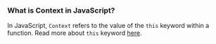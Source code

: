 ### What is Context in JavaScript?

In JavaScript, `Context` refers to the value of the `this` keyword within a function. Read more about `this` keyword [here](../what-is-this-pointer%3F/README.md#what-is-this-pointer).
